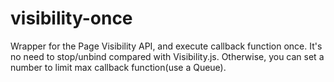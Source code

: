 # visibility-once
Wrapper for the Page Visibility API, and execute callback function once. It's no need to stop/unbind compared with Visibility.js. Otherwise, you can set a number to limit max callback function(use a Queue).
